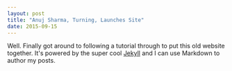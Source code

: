 ```yaml
---
layout: post
title: "Anuj Sharma, Turning, Launches Site"
date: 2015-09-15
---
```


Well. Finally got around to following a tutorial through to put this old website together. 
It's powered by the super cool [Jekyll](http://jekyllrb.com) and I can use Markdown to
author my posts.
